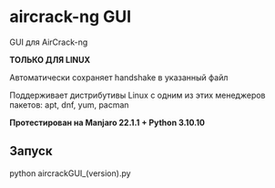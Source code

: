 # aircrack-ng GUI
GUI для AirCrack-ng

**ТОЛЬКО ДЛЯ LINUX**

Автоматически сохраняет handshake в указанный файл

Поддерживает дистрибутивы Linux с одним из этих менеджеров пакетов: apt, dnf, yum, pacman

**Протестирован на Manjaro 22.1.1 + Python 3.10.10**

## Запуск
python aircrackGUI_(version).py
